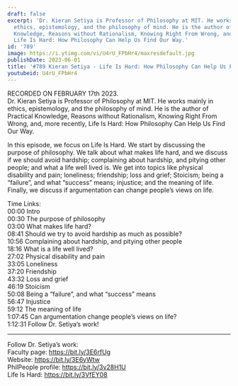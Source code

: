 ```yaml
---
draft: false
excerpt: 'Dr. Kieran Setiya is Professor of Philosophy at MIT. He works mainly in
  ethics, epistemology, and the philosophy of mind. He is the author of Practical
  Knowledge, Reasons without Rationalism, Knowing Right From Wrong, and, more recently,
  Life Is Hard: How Philosophy Can Help Us Find Our Way.'
id: '789'
image: https://i.ytimg.com/vi/U4rU_FPbHr4/maxresdefault.jpg
publishDate: 2023-06-01
title: '#789 Kieran Setiya - Life Is Hard: How Philosophy Can Help Us Find Our Way'
youtubeid: U4rU_FPbHr4
---
```

RECORDED ON FEBRUARY 17th 2023.  
Dr. Kieran Setiya is Professor of Philosophy at MIT. He works mainly in ethics, epistemology, and the philosophy of mind. He is the author of Practical Knowledge, Reasons without Rationalism, Knowing Right From Wrong, and, more recently, Life Is Hard: How Philosophy Can Help Us Find Our Way.

In this episode, we focus on Life Is Hard. We start by discussing the purpose of philosophy. We talk about what makes life hard, and we discuss if we should avoid hardship; complaining about hardship, and pitying other people; and what a life well lived is. We get into topics like physical disability and pain; loneliness; friendship; loss and grief; Stoicism; being a “failure”, and what “success” means; injustice; and the meaning of life. Finally, we discuss if argumentation can change people’s views on life.

Time Links:  
00:00 Intro  
00:30  The purpose of philosophy  
03:00  What makes life hard?  
08:41  Should we try to avoid hardship as much as possible?  
10:56  Complaining about hardship, and pitying other people  
18:16  What is a life well lived?  
27:02  Physical disability and pain  
33:05  Loneliness  
37:20  Friendship  
43:32  Loss and grief  
46:19  Stoicism  
50:08  Being a “failure”, and what “success” means  
56:47  Injustice  
59:12  The meaning of life  
1:07:45  Can argumentation change people’s views on life?  
1:12:31  Follow Dr. Setiya’s work!

---

Follow Dr. Setiya’s work:  
Faculty page: https://bit.ly/3E6rfUg  
Website: https://bit.ly/3E6yWtw  
PhilPeople profile: https://bit.ly/3v28H1U  
Life Is Hard: https://bit.ly/3VfEY08
